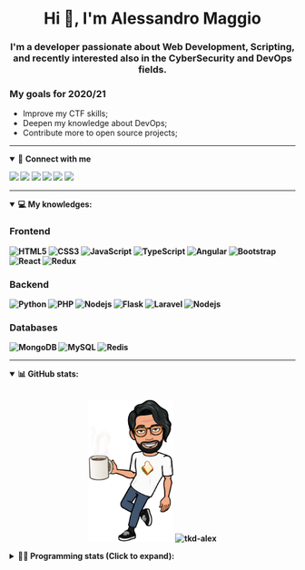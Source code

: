 <h1 align="center">Hi 👋, I'm Alessandro Maggio</h1>
<h3 align="center">I'm a developer passionate about Web Development, Scripting, and recently interested also in the CyberSecurity and DevOps fields.</h3>

### My goals for 2020/21
- Improve my CTF skills;
- Deepen my knowledge about DevOps;
- Contribute more to open source projects;

____

<details open>
<summary>🤝 <b>Connect with me<b></summary>

<p align = "center">

[<img src="https://img.shields.io/badge/twitter-1DA1F2.svg?&style=for-the-badge&logo=twitter&logoColor=white" />](https://twitter.com/TkdAxel)
[<img src ="https://img.shields.io/badge/portfolio-web-%23.svg?&style=for-the-badge&logo=&logoColor=white%22">](https://alessandromaggio.it/)
[<img src ="https://img.shields.io/badge/Telegram-1ca0f1.svg?&style=for-the-badge&logo=Telegram&logoColor=white%22&link=https://t.me/TkdAlex">](https://t.me/TkdAlex/)
[<img src="https://img.shields.io/badge/gmail-c14438.svg?&style=for-the-badge&logo=Gmail&logoColor=white&link=mailto:alex.tkd.alex@gmail.com"/>](mailto:alex.tkd.alex@gmail.com)
[<img src="https://img.shields.io/badge/linkedin-0077B5.svg?&style=for-the-badge&logo=linkedin&logoColor=white" />](https://www.linkedin.com/in/aalessandromaggio/)
[<img src = "https://img.shields.io/badge/instagram-E4405F.svg?&style=for-the-badge&logo=instagram&logoColor=white">](https://www.instagram.com/tkd_alex/)
<!--- [![Visits Badge](https://badges.pufler.dev/visits/tkd-alex/tkd-alex?style=for-the-badge&color=blue)](https://github.com/tkd-alex/tkd-alex) -->

</p>

</details>

---

<details open>
<summary>💻 <b>My knowledges</b>: </summary>

### Frontend
![HTML5](https://img.shields.io/badge/-HTML5-E34F26.svg?style=for-the-badge&logo=html5&logoColor=ffffff)
![CSS3](https://img.shields.io/badge/-CSS3-1572B6.svg?style=for-the-badge&logo=css3)
![JavaScript](https://img.shields.io/badge/-JavaScript-282C34?style=for-the-badge&logo=javascript)
![TypeScript](https://img.shields.io/badge/-TypeScript-007ACC?style=for-the-badge&logo=typescript)
![Angular](https://img.shields.io/badge/-Angular-DD0031?style=for-the-badge&logo=angular)
![Bootstrap](https://img.shields.io/badge/-Bootstrap-563D7C.svg?style=for-the-badge&logo=bootstrap)
![React](https://img.shields.io/badge/-React-282C34.svg?style=for-the-badge&logo=react&logoColor=ffffff)
![Redux](https://img.shields.io/badge/-Redux-764ABC.svg?style=for-the-badge&logo=redux)

### Backend
![Python](https://img.shields.io/badge/-Python-3776AB.svg?style=for-the-badge&logo=Python&logoColor=ffffff)
![PHP](https://img.shields.io/badge/-PHP-777BB4.svg?style=for-the-badge&logo=PHP&logoColor=ffffff)
![Nodejs](https://img.shields.io/badge/-Bash-4EAA25.svg?style=for-the-badge&logo=gnu-bash&logoColor=ffffff)
![Flask](https://img.shields.io/badge/-Flask-282C34.svg?style=for-the-badge&logo=flask)
![Laravel](https://img.shields.io/badge/-Laravel-FF2D20.svg?style=for-the-badge&logo=laravel&logoColor=ffffff)
![Nodejs](https://img.shields.io/badge/-Nodejs-339933.svg?style=for-the-badge&logo=Node.js&logoColor=ffffff)

### Databases
![MongoDB](https://img.shields.io/badge/-MongoDB-47A248?style=for-the-badge&logo=mongodb&logoColor=ffffff)
![MySQL](https://img.shields.io/badge/-MySQL-4479A1?style=for-the-badge&logo=mysql&logoColor=ffffff)
![Redis](https://img.shields.io/badge/-Redis-DC382D?style=for-the-badge&logo=Redis&logoColor=ffffff)

</details>

---

<details open>
 <summary>📊 <b>GitHub stats</b>: </summary>

<br>

<p align = "center">
    <img src="https://raw.githubusercontent.com/Tkd-Alex/tkd-alex/master/images/321517cd-ff68-41a7-b0d1-e765680568a7-8b6448d9-c944-4146-b633-adbdd25cb471-v1.png" height="250" />
    <img src="https://github-readme-stats.vercel.app/api?username=tkd-alex&show_icons=true&count_private=true&hide_border=true&line_height=25" alt="tkd-alex">
</p>

</design>

<details>
 <summary>👨‍💻 <b>Programming stats (Click to expand)</b>: </summary>
 
<!--START_SECTION:waka-->
**I'm an Early 🐤** 

```text
🌞 Morning    358 commits    █████░░░░░░░░░░░░░░░░░░░░   22.25% 
🌆 Daytime    654 commits    ██████████░░░░░░░░░░░░░░░   40.65% 
🌃 Evening    555 commits    ████████░░░░░░░░░░░░░░░░░   34.49% 
🌙 Night      42 commits     ░░░░░░░░░░░░░░░░░░░░░░░░░   2.61%

```
📅 **I'm Most Productive on Wednesday** 

```text
Monday       243 commits    ███░░░░░░░░░░░░░░░░░░░░░░   15.1% 
Tuesday      276 commits    ████░░░░░░░░░░░░░░░░░░░░░   17.15% 
Wednesday    329 commits    █████░░░░░░░░░░░░░░░░░░░░   20.45% 
Thursday     242 commits    ███░░░░░░░░░░░░░░░░░░░░░░   15.04% 
Friday       261 commits    ████░░░░░░░░░░░░░░░░░░░░░   16.22% 
Saturday     122 commits    ██░░░░░░░░░░░░░░░░░░░░░░░   7.58% 
Sunday       136 commits    ██░░░░░░░░░░░░░░░░░░░░░░░   8.45%

```


📊 **This Week I Spent My Time On** 

```text
⌚︎ Time Zone: Europe/Rome

💬 Programming Languages: 
Java                     8 hrs 31 mins       █████████████████████░░░░   84.08% 
Python                   1 hr 6 mins         ██░░░░░░░░░░░░░░░░░░░░░░░   11.01% 
HTML                     10 mins             ░░░░░░░░░░░░░░░░░░░░░░░░░   1.7% 
JavaScript               8 mins              ░░░░░░░░░░░░░░░░░░░░░░░░░   1.39% 
Text                     7 mins              ░░░░░░░░░░░░░░░░░░░░░░░░░   1.28%

🔥 Editors: 
Android Studio           8 hrs 34 mins       █████████████████████░░░░   84.53% 
VS Code                  1 hr 26 mins        ███░░░░░░░░░░░░░░░░░░░░░░   14.19% 
Sublime Text             7 mins              ░░░░░░░░░░░░░░░░░░░░░░░░░   1.28%

🐱‍💻 Projects: 
Parental Control         8 hrs 33 mins       █████████████████████░░░░   84.45% 
OnlyFans-Automation      1 hr 24 mins        ███░░░░░░░░░░░░░░░░░░░░░░   13.93% 
Unknown Project          7 mins              ░░░░░░░░░░░░░░░░░░░░░░░░░   1.28% 
myStore                  1 min               ░░░░░░░░░░░░░░░░░░░░░░░░░   0.26% 
secret-project-ytm       0 secs              ░░░░░░░░░░░░░░░░░░░░░░░░░   0.08%

💻 Operating System: 
Linux                    10 hrs 8 mins       █████████████████████████   100.0%

```

**I Mostly Code in Python** 

```text
Python                   29 repos            ██████████░░░░░░░░░░░░░░░   39.73% 
JavaScript               12 repos            ████░░░░░░░░░░░░░░░░░░░░░   16.44% 
CSS                      6 repos             ██░░░░░░░░░░░░░░░░░░░░░░░   8.22% 
PHP                      5 repos             █░░░░░░░░░░░░░░░░░░░░░░░░   6.85% 
HTML                     5 repos             █░░░░░░░░░░░░░░░░░░░░░░░░   6.85%

```



 Last Updated on 08/11/2021
<!--END_SECTION:waka-->

</details>
